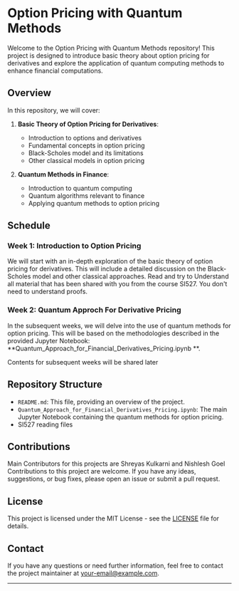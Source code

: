 # Option Pricing with Quantum Methods

Welcome to the Option Pricing with Quantum Methods repository! This project is designed to introduce basic theory about option pricing for derivatives and explore the application of quantum computing methods to enhance financial computations.

## Overview

In this repository, we will cover:

1. **Basic Theory of Option Pricing for Derivatives**:
    - Introduction to options and derivatives
    - Fundamental concepts in option pricing
    - Black-Scholes model and its limitations
    - Other classical models in option pricing

2. **Quantum Methods in Finance**:
    - Introduction to quantum computing
    - Quantum algorithms relevant to finance
    - Applying quantum methods to option pricing

## Schedule

### Week 1: Introduction to Option Pricing
We will start with an in-depth exploration of the basic theory of option pricing for derivatives. This will include a detailed discussion on the Black-Scholes model and other classical approaches.
Read and try to Understand all material that has been shared with you from the course SI527. You don't need to understand proofs.

### Week 2: Quantum Approch For Derivative Pricing
In the subsequent weeks, we will delve into the use of quantum methods for option pricing. This will be based on the methodologies described in the provided Jupyter Notebook: **Quantum_Approach_for_Financial_Derivatives_Pricing.ipynb
**.

Contents for subsequent weeks will be shared later

## Repository Structure

- `README.md`: This file, providing an overview of the project.
- `Quantum_Approach_for_Financial_Derivatives_Pricing.ipynb`: The main Jupyter Notebook containing the quantum methods for option pricing.
- SI527 reading files

## Contributions
Main Contributors for this projects are Shreyas Kulkarni and Nishlesh Goel
Contributions to this project are welcome. If you have any ideas, suggestions, or bug fixes, please open an issue or submit a pull request.

## License

This project is licensed under the MIT License - see the [LICENSE](LICENSE) file for details.

## Contact

If you have any questions or need further information, feel free to contact the project maintainer at [your-email@example.com](mailto:your-email@example.com).

---
